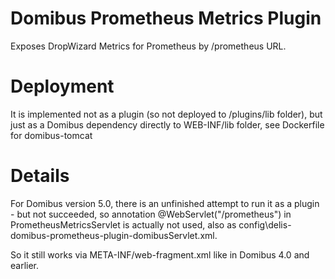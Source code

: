 Domibus Prometheus Metrics Plugin
===============

Exposes DropWizard Metrics for Prometheus by /prometheus URL.


# Deployment

It is implemented not as a plugin (so not deployed to /plugins/lib folder), but just as a Domibus dependency directly 
to WEB-INF/lib folder, see Dockerfile for domibus-tomcat

# Details

For Domibus version 5.0, there is an unfinished attempt to run it as a plugin - but not succeeded, so annotation
@WebServlet("/prometheus") in PrometheusMetricsServlet is actually not used, also as config\delis-domibus-prometheus-plugin-domibusServlet.xml.

So it still works via META-INF/web-fragment.xml like in Domibus 4.0 and earlier.